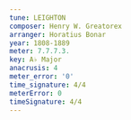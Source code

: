 ```yaml
---
tune: LEIGHTON
composer: Henry W. Greatorex
arranger: Horatius Bonar
year: 1808-1889
meter: 7.7.7.3.
key: A♭ Major
anacrusis: 4
meter_error: '0'
time_signature: 4/4
meterError: 0
timeSignature: 4/4
---
```

